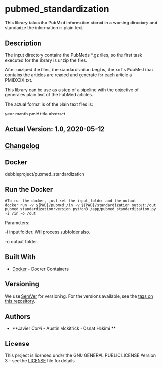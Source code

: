 # pubmed_standardization

This library takes the PubMed information stored in a working directory and standarize the information in plain text.

## Description 

The input directory contains the PubMeds *.gz files, so the first task executed for the library is unzip the files.  

After unziped the files, the standardization begins,  the xml's PubMed that contains the articles are readed and generate for each article a PMIDXXX.txt.

This library can be use as a step of a pipeline with the objective of generates plain text of the PubMed articles.
 

The actual format is of the plain text files is:

year month
pmid
title
abstract

## Actual Version: 1.0, 2020-05-12
## [Changelog](https://github.com/ProjectDebbie/pubmed_standardization/blob/master/CHANGELOG) 
## Docker
debbieproject/pubmed_standardization

## Run the Docker 
	
	#To run the docker, just set the input_folder and the output
	docker run -v ${PWD}/pubmed:/in -v ${PWD}/standardization_output:/out pubmed_standardization:version python3 /app/pubmed_standardization.py -i /in -o /out

Parameters:
<p>
-i input folder. Will process subfolder also.
</p>
<p>
-o output folder.
</p>

## Built With

* [Docker](https://www.docker.com/) - Docker Containers

## Versioning

We use [SemVer](http://semver.org/) for versioning. For the versions available, see the [tags on this repository](https://github.com/ProjectDebbie/pubmed_standardization/releases). 

## Authors

* **Javier Corvi - Austin Mckitrick - Osnat Hakimi ** 


## License

This project is licensed under the GNU GENERAL PUBLIC LICENSE Version 3 - see the [LICENSE](LICENSE.txt) file for details
		
